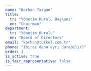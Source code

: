 ```yaml
---
name: "Korhan Yazgan"
title:
  tr: "Yönetim Kurulu Başkanı"
  en: "Chairman"
department:
  tr: "Yönetim Kurulu"
  en: "Board of Directors"
email: "korhan@turkel.com.tr"
phone: "(biraz daha ayrı durabilir)"
order: 1
is_active: true
is_fair_representative: false
---
```

